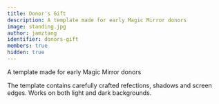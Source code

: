```yaml
---
title: Donor's Gift
description: A template made for early Magic Mirror donors
image: standing.jpg
author: jamztang
identifier: donors-gift
members: true
hidden: true
---
```


A template made for early Magic Mirror donors

The template contains carefully crafted refections, shadows and screen edges. Works on both light and dark backgrounds.